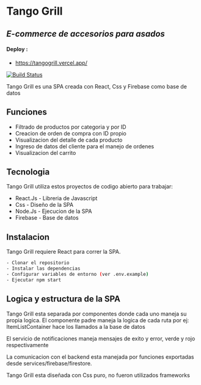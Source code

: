 # Tango Grill
## _E-commerce de accesorios para asados_
#### Deploy :
- https://tangogrill.vercel.app/

[![Build Status](https://travis-ci.org/joemccann/dillinger.svg?branch=master)](https://travis-ci.org/joemccann/dillinger)

Tango Grill es una SPA creada con React, Css y Firebase como base de datos

## Funciones

- Filtrado de productos por categoria y por ID
- Creacion de orden de compra con ID propio
- Visualizacion del detalle de cada producto
- Ingreso de datos del cliente para el manejo de ordenes
- Visualizacion del carrito

## Tecnologia

Tango Grill utiliza estos proyectos de codigo abierto para trabajar:

- React.Js - Libreria de Javascript
- Css - Diseño de la SPA
- Node.Js - Ejecucion de la SPA
- Firebase - Base de datos

## Instalacion

Tango Grill requiere React para correr la SPA.

```sh
- Clonar el repositorio
- Instalar las dependencias
- Configurar variables de entorno (ver .env.example)
- Ejecutar npm start
```

## Logica y estructura de la SPA

Tango Grill esta separada por componentes donde cada uno maneja su propia logica. El componente padre maneja la logica de cada ruta por ej: ItemListContainer hace los llamados a la base de datos

El servicio de notificaciones maneja mensajes de exito y error, verde y rojo respectivamente

La comunicacion con el backend esta manejada por funciones exportadas desde services/firebase/firestore.

Tango Grill esta diseñada con Css puro, no fueron utilizados frameworks